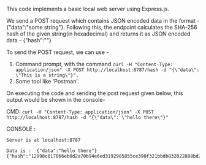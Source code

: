 This code implements a basic local web server using Express.js.

We send a POST request which contains JSON encoded data in the format - {"data":"some string"}.
Following this, the endpoint calculates the SHA-256 hash of the given string(in hexadecimal) and returns it as JSON encoded data - {"hash":"<the hash value>"}

To send the POST request, we can use -

1. Command prompt, with the command `curl -H "Content-Type: application/json" -X POST http://localhost:8787/hash -d "{\"data\": \"This is a string\"}".`
2. Some tool like 'Postman'. 


On executing the code and sending the post request given below, this output would be shown in the console-

CMD:
`curl -H "Content-Type: application/json" -X POST http://localhost:8787/hash -d "{\"data\": \"hello there\"}"`


CONSOLE : 
```
Server is at localhost:8787

Data is :  {"data":"hello there"}
{"hash":"12998c017066eb0d2a70b94e6ed3192985855ce390f321bbdb832022888bd251"} 
```
